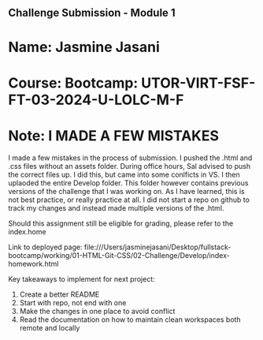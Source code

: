 ## Challenge Submission - Module 1

# Name: Jasmine Jasani

# Course: Bootcamp: UTOR-VIRT-FSF-FT-03-2024-U-LOLC-M-F

# Note: I MADE A FEW MISTAKES

I made a few mistakes in the process of submission. I pushed the .html and .css files without an assets folder. During office hours, Sal advised to push the correct files up. I did this, but came into some conlficts in VS. I then uplaoded the entire Develop folder. This folder however contains previous versions of the challenge that I was working on. As I have learned, this is not best practice, or really practice at all. I did not start a repo on github to track my changes and instead made multiple versions of the .html. 

Should this assignment still be eligible for grading, please refer to the index.home

Link to deployed page: file:///Users/jasminejasani/Desktop/fullstack-bootcamp/working/01-HTML-Git-CSS/02-Challenge/Develop/index-homework.html




Key takeaways to implement for next project:
1. Create a better README
2. Start with repo, not end with one
3. Make the changes in one place to avoid conflict
4. Read the documentation on how to maintain clean workspaces both remote and locally
   
